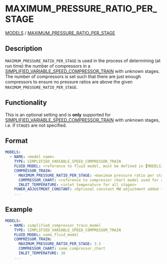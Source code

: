 # MAXIMUM_PRESSURE_RATIO_PER_STAGE

[MODELS](/about/references/MODELS.md) / 
[MAXIMUM_PRESSURE_RATIO_PER_STAGE](/about/references/MAXIMUM_PRESSURE_RATIO_PER_STAGE.md)

## Description

`MAXIMUM_PRESSURE_RATIO_PER_STAGE` is used in the process of determining (at run time) the number of compressors 
in a [SIMPLIFIED_VARIABLE_SPEED_COMPRESSOR_TRAIN](/about/modelling/setup/models/compressor_modelling/compressor_models_types/simplified_variable_speed_compressor_train_model.md) 
with unknown stages. The number of compressors is set such that there are just enough compressors to ensure no pressure ratios are above the given 
`MAXIMUM_PRESSURE_RATIO_PER_STAGE`.

## Functionality

This is an optional setting and is **only** supported for [SIMPLIFIED_VARIABLE_SPEED_COMPRESSOR_TRAIN](/about/modelling/setup/models/compressor_modelling/compressor_models_types/simplified_variable_speed_compressor_train_model.md) with unknown stages, i.e. if `STAGES` are not specified.


## Format

~~~~~~~~yaml
MODELS:
  - NAME: <model name>
    TYPE: SIMPLIFIED_VARIABLE_SPEED_COMPRESSOR_TRAIN
    FLUID_MODEL: <reference to fluid model, must be defined in [MODELS]>
    COMPRESSOR_TRAIN:
      MAXIMUM_PRESSURE_RATIO_PER_STAGE: <maximum pressure ratio per stage>
      COMPRESSOR_CHART: <reference to compressor chart model used for all stages, must be defined in [MODELS] or [FACILITY_INPUTS]>
      INLET_TEMPERATURE: <inlet temperature for all stages>
    POWER_ADJUSTMENT_CONSTANT: <Optional constant MW adjustment added to the model>
    ...
~~~~~~~~

## Example

~~~~~~~~yaml
MODELS:
  - NAME: simplified_compressor_train_model
    TYPE: SIMPLIFIED_VARIABLE_SPEED_COMPRESSOR_TRAIN
    FLUID_MODEL: some_fluid_model
    COMPRESSOR_TRAIN:
      MAXIMUM_PRESSURE_RATIO_PER_STAGE: 3.5
      COMPRESSOR_CHART: some_compressor_chart
      INLET_TEMPERATURE: 30
    ...
~~~~~~~~